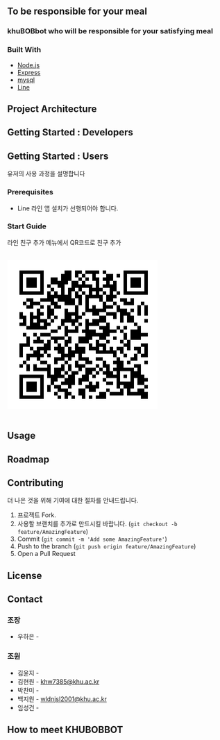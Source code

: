 ## To be responsible for your meal
### khuBOBbot who will be responsible for your satisfying meal

### Built With
* [Node.js](https://nodejs.org/)
* [Express](https://expressjs.com/)
* [mysql](https://www.mysql.com/)
* [Line](https://developers.line.biz/en/)

## Project Architecture

## Getting Started : Developers

## Getting Started : Users
유저의 사용 과정을 설명합니다

### Prerequisites
* Line
라인 앱 설치가 선행되어야 합니다.

### Start Guide
라인 친구 추가 메뉴에서 QR코드로 친구 추가 <br><br>

![QR코드](image/QR.png)<br><br>

## Usage

## Roadmap

## Contributing

더 나은 것을 위해 기여에 대한 절차를 안내드립니다.

1. 프로젝트 Fork.
2. 사용할 브랜치를 추가로 만드시킬 바랍니다. (`git checkout -b feature/AmazingFeature`)
3. Commit (`git commit -m 'Add some AmazingFeature'`)
4. Push to the branch (`git push origin feature/AmazingFeature`)
5. Open a Pull Request

## License

## Contact
### 조장 
* 우하은 -
### 조원 
* 김윤지 -  
* 김현원 -  khw7385@khu.ac.kr
* 박찬미 - 
* 백지원 - wldnjsl2001@khu.ac.kr
* 임성건 -

## How to meet KHUBOBBOT
